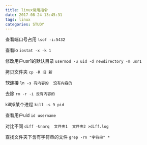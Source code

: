 ```yaml
---
title: linux常用指令
date: 2017-08-24 13:45:31
tags: linux
categories: STUDY
---
```

查看端口号占用   `lsof -i:5432`

查看io   `iostat -x -k 1`

修改用户usr1的默认目录  `usermod -u uid -d newdirectory -m usr1`

拷贝文件夹  `cp -R 旧 新`

软连接 `ln -s 有内容的  没有内容的`

去除 `rm -r -i 没有内容的`

kill掉某个进程  `kill -s 9 pid`

查看用户uid  `id username`

对比不同 `diff -Unarq  文件夹1  文件夹2 >diff.log`

查找文件夹下含有字符串的文件 `grep -rn "字符串" *`